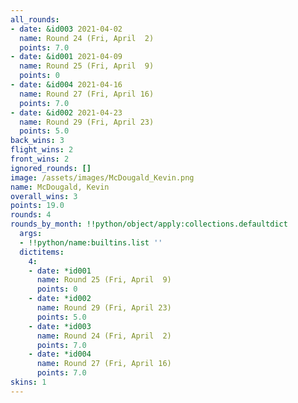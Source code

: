 ```yaml
---
all_rounds:
- date: &id003 2021-04-02
  name: Round 24 (Fri, April  2)
  points: 7.0
- date: &id001 2021-04-09
  name: Round 25 (Fri, April  9)
  points: 0
- date: &id004 2021-04-16
  name: Round 27 (Fri, April 16)
  points: 7.0
- date: &id002 2021-04-23
  name: Round 29 (Fri, April 23)
  points: 5.0
back_wins: 3
flight_wins: 2
front_wins: 2
ignored_rounds: []
image: /assets/images/McDougald_Kevin.png
name: McDougald, Kevin
overall_wins: 3
points: 19.0
rounds: 4
rounds_by_month: !!python/object/apply:collections.defaultdict
  args:
  - !!python/name:builtins.list ''
  dictitems:
    4:
    - date: *id001
      name: Round 25 (Fri, April  9)
      points: 0
    - date: *id002
      name: Round 29 (Fri, April 23)
      points: 5.0
    - date: *id003
      name: Round 24 (Fri, April  2)
      points: 7.0
    - date: *id004
      name: Round 27 (Fri, April 16)
      points: 7.0
skins: 1
---
```

